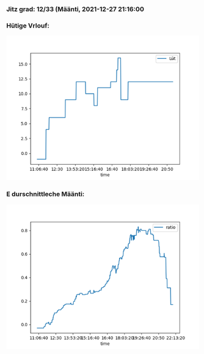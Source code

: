 ### Jitz grad: 12/33 (Määnti, 2021-12-27 21:16:00

### Hütige Vrlouf:
![Graph](Today.png)

### E durschnittleche Määnti:
![Graph](Määnti.png)